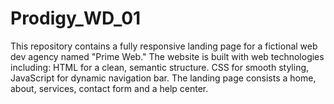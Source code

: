 # Prodigy_WD_01
This repository contains a fully responsive landing page for a fictional web dev agency named "Prime Web."  The website is built with web technologies including:  HTML for a clean, semantic structure. CSS for smooth styling, JavaScript for dynamic navigation bar. The landing page consists a home, about, services, contact form and a help center.
